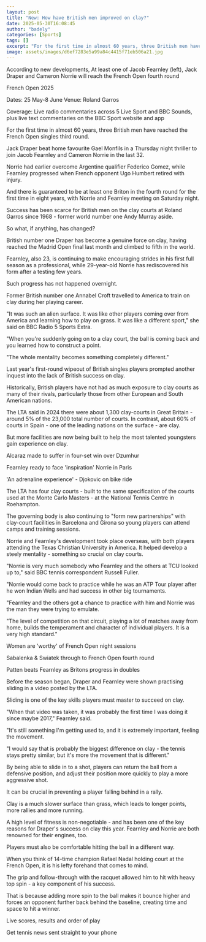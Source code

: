 ```yaml
---
layout: post
title: "New: How have British men improved on clay?"
date: 2025-05-30T16:08:45
author: "badely"
categories: [Sports]
tags: []
excerpt: "For the first time in almost 60 years, three British men have reached the French Open singles third round. But what - if anything - has changed?"
image: assets/images/d6ef7283e5a99a84c4415f71eb506a21.jpg
---
```


According to new developments, At least one of Jacob Fearnley (left), Jack Draper and Cameron Norrie will reach the French Open fourth round

French Open 2025

Dates: 25 May-8 June Venue: Roland Garros

Coverage: Live radio commentaries across 5 Live Sport and BBC Sounds, plus live text commentaries on the BBC Sport website and app

For the first time in almost 60 years, three British men have reached the French Open singles third round.

Jack Draper beat home favourite Gael Monfils in a Thursday night thriller to join Jacob Fearnley and Cameron Norrie in the last 32.

Norrie had earlier overcome Argentine qualifier Federico Gomez, while Fearnley progressed when French opponent Ugo Humbert retired with injury.

And there is guaranteed to be at least one Briton in the fourth round for the first time in eight years, with Norrie and Fearnley meeting on Saturday night.

Success has been scarce for British men on the clay courts at Roland Garros since 1968 - former world number one Andy Murray aside.

So what, if anything, has changed?

British number one Draper has become a genuine force on clay, having reached the Madrid Open final last month and climbed to fifth in the world.

Fearnley, also 23, is continuing to make encouraging strides in his first full season as a professional, while 29-year-old Norrie has rediscovered his form after a testing few years.

Such progress has not happened overnight.

Former British number one Annabel Croft travelled to America to train on clay during her playing career.

"It was such an alien surface. It was like other players coming over from America and learning how to play on grass. It was like a different sport," she said on BBC Radio 5 Sports Extra.

"When you're suddenly going on to a clay court, the ball is coming back and you learned how to construct a point. 

"The whole mentality becomes something completely different."

Last year's first-round wipeout of British singles players prompted another inquest into the lack of British success on clay.

Historically, British players have not had as much exposure to clay courts as many of their rivals, particularly those from other European and South American nations.

The LTA said in 2024 there were about 1,300 clay-courts in Great Britain - around 5% of the 23,000 total number of courts. In contrast, about 60% of courts in Spain - one of the leading nations on the surface - are clay.

But more facilities are now being built to help the most talented youngsters gain experience on clay.

Alcaraz made to suffer in four-set win over Dzumhur

Fearnley ready to face 'inspiration' Norrie in Paris

'An adrenaline experience' - Djokovic on bike ride

The LTA has four clay courts - built to the same specification of the courts used at the Monte Carlo Masters - at the National Tennis Centre in Roehampton.

The governing body is also continuing to "form new partnerships" with clay-court facilities in Barcelona and Girona so young players can attend camps and training sessions.

Norrie and Fearnley's development took place overseas, with both players attending the Texas Christian University in America. It helped develop a steely mentality - something so crucial on clay courts.

"Norrie is very much somebody who Fearnley and the others at TCU looked up to," said BBC tennis correspondent Russell Fuller.

"Norrie would come back to practice while he was an ATP Tour player after he won Indian Wells and had success in other big tournaments. 

"Fearnley and the others got a chance to practice with him and Norrie was the man they were trying to emulate.

"The level of competition on that circuit, playing a lot of matches away from home, builds the temperament and character of individual players. It is a very high standard."

Women are 'worthy' of French Open night sessions

Sabalenka & Swiatek through to French Open fourth round

Patten beats Fearnley as Britons progress in doubles

Before the season began, Draper and Fearnley were shown practising sliding in a video posted by the LTA.

Sliding is one of the key skills players must master to succeed on clay.

"When that video was taken, it was probably the first time I was doing it since maybe 2017," Fearnley said.

"It's still something I'm getting used to, and it is extremely important, feeling the movement. 

"I would say that is probably the biggest difference on clay - the tennis stays pretty similar, but it's more the movement that is different."

By being able to slide in to a shot, players can return the ball from a defensive position, and adjust their position more quickly to play a more aggressive shot.

It can be crucial in preventing a player falling behind in a rally. 

Clay is a much slower surface than grass, which leads to longer points, more rallies and more running.

A high level of fitness is non-negotiable - and has been one of the key reasons for Draper's success on clay this year. Fearnley and Norrie are both renowned for their engines, too.

Players must also be comfortable hitting the ball in a different way.

When you think of 14-time champion Rafael Nadal holding court at the French Open, it is his lefty forehand that comes to mind. 

The grip and follow-through with the racquet allowed him to hit with heavy top spin - a key component of his success.

That is because adding more spin to the ball makes it bounce higher and forces an opponent further back behind the baseline, creating time and space to hit a winner.

Live scores, results and order of play

Get tennis news sent straight to your phone

